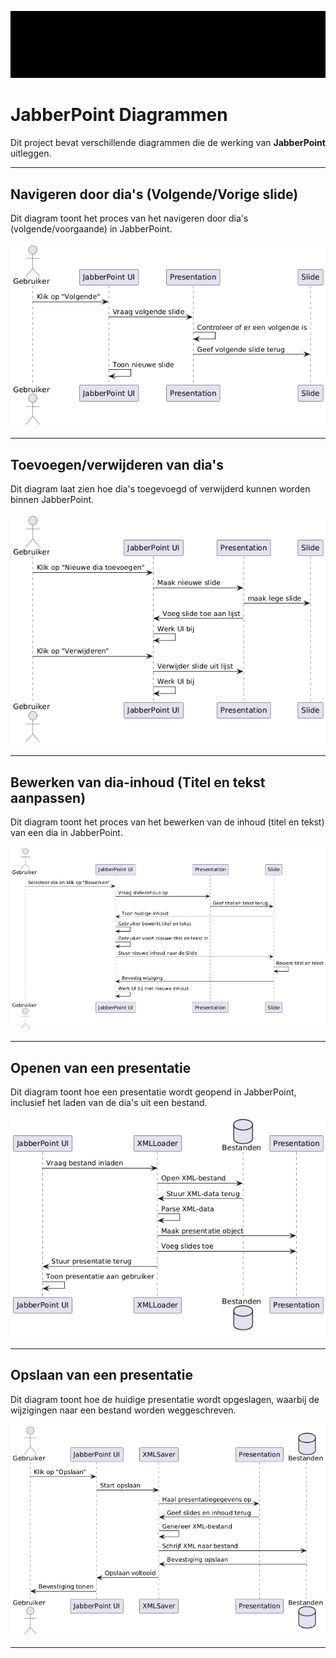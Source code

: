 ![](./JabberPoint.gif)

# JabberPoint Diagrammen

Dit project bevat verschillende diagrammen die de werking van **JabberPoint** uitleggen. 

---

## Navigeren door dia's (Volgende/Vorige slide)

Dit diagram toont het proces van het navigeren door dia's (volgende/voorgaande) in JabberPoint.

![Navigeren door dia's (Volgende/Vorige slide)](diagrammen/sequence/sequenceDiagram_volgede_dia.png)

---

## Toevoegen/verwijderen van dia's

Dit diagram laat zien hoe dia's toegevoegd of verwijderd kunnen worden binnen JabberPoint.

![Toevoegen/verwijderen van dia's](diagrammen/sequence/sequenceDiagram_nieuwe_dia_en_verwijderen.png)

---

## Bewerken van dia-inhoud (Titel en tekst aanpassen)

Dit diagram toont het proces van het bewerken van de inhoud (titel en tekst) van een dia in JabberPoint.

![Bewerken van dia-inhoud](diagrammen/sequence/sequenceDiagram_edit_dia.png)

---

## Openen van een presentatie

Dit diagram toont hoe een presentatie wordt geopend in JabberPoint, inclusief het laden van de dia's uit een bestand.

![Openen van een presentatie](diagrammen/sequence/sequenceDiagram_presentatie_openen.png)

---

## Opslaan van een presentatie

Dit diagram toont hoe de huidige presentatie wordt opgeslagen, waarbij de wijzigingen naar een bestand worden weggeschreven.

![Opslaan van een presentatie](diagrammen/sequence/sequenceDiagram_opslaan.png)

---

